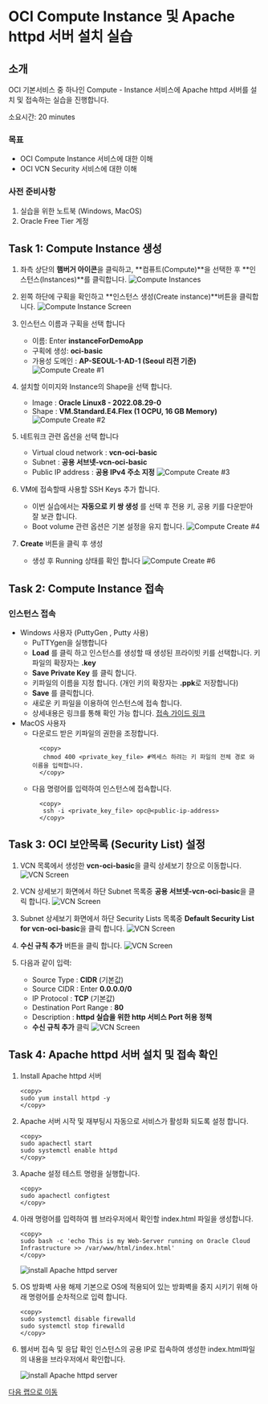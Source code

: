 # OCI Compute Instance 및 Apache httpd 서버 설치 실습

## 소개

OCI 기본서비스 중 하나인 Compute - Instance 서비스에 Apache httpd 서버를 설치 및 접속하는 실습을 진행합니다.

소요시간: 20 minutes

### 목표

- OCI Compute Instance 서비스에 대한 이해
- OCI VCN Security 서비스에 대한 이해

### 사전 준비사항

1. 실습을 위한 노트북 (Windows, MacOS)
1. Oracle Free Tier 계정

## Task 1: Compute Instance 생성

1. 좌측 상단의 **햄버거 아이콘**을 클릭하고, **컴퓨트(Compute)**을 선택한 후 **인스턴스(Instances)**를 클릭합니다.
   ![Compute Instances](images/oci-compute-instance.png " ")

2. 왼쪽 하단에 구획을 확인하고 **인스턴스 생성(Create instance)**버튼을 클릭합니다.
   ![Compute Instance Screen](images/oci-compute-instance-create-1.png " ")

3. 인스턴스 이름과 구획을 선택 합니다
    - 이름: Enter **instanceForDemoApp**
    - 구획에 생성: **oci-basic**
    - 가용성 도메인 : **AP-SEOUL-1-AD-1 (Seoul 리전 기준)**
      ![Compute Create #1](images/oci-compute-instance-create-2.png " ")

4. 설치할 이미지와 Instance의 Shape을 선택 합니다.
    - Image : **Oracle Linux8 - 2022.08.29-0**
    - Shape : **VM.Standard.E4.Flex (1 OCPU, 16 GB Memory)**
      ![Compute Create #2](images/oci-compute-instance-create-3.png " ")

5. 네트워크 관련 옵션을 선택 합니다
    - Virtual cloud network : **vcn-oci-basic**
    - Subnet : **공용 서브넷-vcn-oci-basic**
    - Public IP address : **공용 IPv4 주소 지정**
      ![Compute Create #3](images/oci-compute-instance-create-4.png " ")

6. VM에 접속할때 사용할 SSH Keys 추가 합니다.
    - 이번 실습에서는 **자동으로 키 쌍 생성** 를 선택 후 전용 키, 공용 키를 다운받아 잘 보관 합니다.
    - Boot volume 관련 옵션은 기본 설정을 유지 합니다.
      ![Compute Create #4](images/oci-compute-instance-create-5.png " ")
7. **Create** 버튼을 클릭 후 생성
    - 생성 후 Running 상태를 확인 합니다
      ![Compute Create #6](images/oci-compute-instance-create-6.png " ")

## Task 2: Compute Instance 접속

### 인스턴스 접속
- Windows 사용자 (PuttyGen , Putty 사용)
    - PuTTYgen을 실행합니다
    - **Load** 를 클릭 하고 인스턴스를 생성할 때 생성된 프라이빗 키를 선택합니다. 키 파일의 확장자는 **.key**
    - **Save Private Key** 를 클릭 합니다.
    - 키파일의 이름을 지정 합니다. (개인 키의 확장자는 **.ppk**로 저장합니다)
    - **Save** 를 클릭합니다.
    - 새로운 키 파일을 이용하여 인스턴스에 접속 합니다.
    - 상세내용은 링크를 통해 확인 가능 합니다. [접속 가이드 링크](https://docs.oracle.com/en-us/iaas/Content/Compute/Tasks/accessinginstance.htm#linux__putty)
- MacOS 사용자
    - 다운로드 받은 키파일의 권한을 조정합니다.
      ````shell
        <copy>
         chmod 400 <private_key_file> #엑세스 하려는 키 파일의 전체 경로 와 이름을 입력합니다.
        </copy>
       ````
    - 다음 명령어를 입력하여 인스턴스에 접속합니다.
      ````shell
        <copy>
         ssh -i <private_key_file> opc@<public-ip-address>
        </copy>
       ````

## Task 3: OCI 보안목록 (Security List) 설정

1. VCN 목록에서 생성한 **vcn-oci-basic**을 클릭 상세보기 창으로 이동합니다.
   ![VCN Screen](images/oci-vcn-security-list-create-1.png " ")

2. VCN 상세보기 화면에서 하단 Subnet 목록중 **공용 서브넷-vcn-oci-basic**을 클릭 합니다.
   ![VCN Screen](images/oci-vcn-security-list-create-2.png " ")

3. Subnet 상세보기 화면에서 하단 Security Lists 목록중 **Default Security List for vcn-oci-basic**을 클릭 합니다.
   ![VCN Screen](images/oci-vcn-security-list-create-3.png " ")

4. **수신 규칙 추가** 버튼을 클릭 합니다.
   ![VCN Screen](images/oci-vcn-security-list-create-4.png " ")

5. 다음과 같이 입력:
    - Source Type : **CIDR** (기본값)
    - Source CIDR : Enter **0.0.0.0/0**
    - IP Protocol : **TCP** (기본값)
    - Destination Port Range : **80**
    - Description : **httpd 실습을 위한 http 서비스 Port 허용 정책**
    - **수신 규칙 추가** 클릭
      ![VCN Screen](images/oci-vcn-security-list-create-5.png " ")

## Task 4: Apache httpd 서버 설치 및 접속 확인

1. Install Apache httpd 서버
      ````shell
      <copy>
      sudo yum install httpd -y
      </copy>
      ````
2. Apache 서버 시작 및 재부팅시 자동으로 서비스가 활성화 되도록 설정 합니다.
      ````shell
      <copy>
      sudo apachectl start
      sudo systemctl enable httpd
      </copy>
      ````
3. Apache 설정 테스트 명령을 실행합니다.
      ````shell
      <copy>
      sudo apachectl configtest
      </copy>
      ````
4. 아래 명령어를 입력하여 웹 브라우저에서 확인할 index.html 파일을 생성합니다.
      ````shell
      <copy>
      sudo bash -c 'echo This is my Web-Server running on Oracle Cloud Infrastructure >> /var/www/html/index.html'
      </copy>
      ````

      ![install Apache httpd server](/learning-library/oci-library/oci-basic-compute/livelabs/labs/lab-1/images/oci-compute-install-httpd.png " ")

5. OS 방화벽 사용 해제
기본으로 OS에 적용되어 있는 방화벽을 중지 시키기 위해 아래 명령어를 순차적으로 입력 합니다.
      ````shell
      <copy>
      sudo systemctl disable firewalld
      sudo systemctl stop firewalld
      </copy>
      ````
6. 웹서버 접속 및 응답 확인
인스턴스의 공용 IP로 접속하여 생성한 index.html파일의 내용을 브라우저에서 확인합니다.

      ![install Apache httpd server](/learning-library/oci-library/oci-basic-compute/livelabs/labs/lab-1/images/oci-compute-install-httpd-2.png " ")




[다음 랩으로 이동](#next)